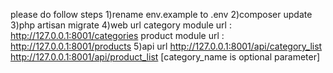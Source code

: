 please do follow steps
1)rename env.example to .env
2)composer update
3)php artisan migrate
4)web url
	category module url : http://127.0.0.1:8001/categories
	product module url : http://127.0.0.1:8001/products
5)api url
	http://127.0.0.1:8001/api/category_list
	http://127.0.0.1:8001/api/product_list
	[category_name is optional parameter]
	

